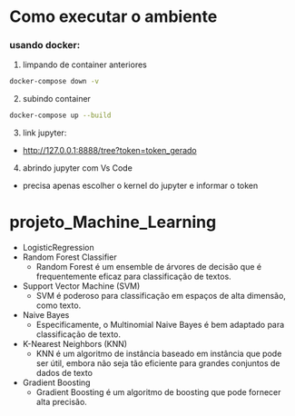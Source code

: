 # Como executar o ambiente

### usando docker:

1. limpando de container anteriores
```bash 
docker-compose down -v
```
2. subindo container 
```bash
docker-compose up --build
```
3. link jupyter:
- http://127.0.0.1:8888/tree?token=token_gerado
4. abrindo jupyter com Vs Code 
- precisa apenas escolher o kernel do jupyter e informar o token

# projeto_Machine_Learning

- LogisticRegression
- Random Forest Classifier
    - Random Forest é um ensemble de árvores de decisão que é frequentemente eficaz para classificação de textos.
- Support Vector Machine (SVM)
    - SVM é poderoso para classificação em espaços de alta dimensão, como texto.
- Naive Bayes
    - Especificamente, o Multinomial Naive Bayes é bem adaptado para classificação de texto.
- K-Nearest Neighbors (KNN)
    - KNN é um algoritmo de instância baseado em instância que pode ser útil, embora não seja tão eficiente para grandes conjuntos de dados de texto
- Gradient Boosting
    - Gradient Boosting é um algoritmo de boosting que pode fornecer alta precisão.

